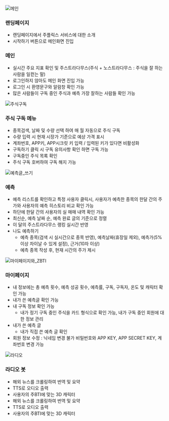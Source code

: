 ![메인](/uploads/e5f5f53d26e5c511dec12c41ba0aec5e/메인.gif)

### 랜딩페이지

- 랜딩페이지에서 주플릭스 서비스에 대한 소개
- 시작하기 버튼으로 메인화면 진입

### 메인

- 실시간 주요 지표 확인 및 주스트라다무스(주식 + 노스트라다무스 : 주식을 잘 하는 사람을 일컫는 말)
- 로그인하지 않아도 메인 화면 진입 가능
- 로그인 시 환영문구와 알람창 확인 가능
- 많은 사람들이 구독 중인 주식과 예측 가장 잘하는 사람들 확인 가능

![주식구독](/uploads/ba7ef548fe19e2b8c7f69eb517e707b8/주식구독.gif)

### 주식 구독 메뉴

- 종목검색, 날짜 및 수량 선택 하여 매 월 자동으로 주식 구독
- 수량 입력 시 현재 시장가 기준으로 예상 가격 표시
- 계좌번호, APP키, APP시크릿 키 입력 / 입력된 키가 있다면 비활성화
- 구독하기 클릭 시 구독 유의사항 확인 하면 구독 가능
- 구독중인 주식 목록 확인
- 주식 구독 호버하여 구독 해지 가능

![예측글_쓰기](/uploads/0fc1b579303e63bee4bd479647bd35af/예측글_쓰기.gif)

### 예측

- 예측 리스트를 확인하고 특정 사용자 클릭시, 사용자가 예측한 종목의 한달 간의 주가와 사용자의 예측 히스토리 비교 확인 가능
- 하단에 한달 간의 사용자의 실 매매 내역 확인 가능
- 최신순, 예측 날짜 순, 예측 완료 글의 기준으로 정렬
- 이 달의 주스트라다무스 랭킹 실시간 반영
- 나도 예측하기
    - 예측 종목(검색 시 실시간으로 종목 반영), 예측날짜(휴장일 제외), 예측가(5% 이상 차이날 수 있게 설정), 근거(10자 이상)
    - 예측 종목 작성 후, 현재 시간의 주가 제시

![마이페이지와_ZBTI](/uploads/97750d2a2053c432e9856347750be4f0/마이페이지와_ZBTI.gif)

### 마이페이지

- 내 정보에는 총 예측 횟수, 예측 성공 횟수, 예측률, 구독, 구독자, 온도 및 캐릭터 확인 가능
- 내가 쓴 예측글 확인 가능
- 내 구독 정보 확인 가능
    - 내가 정기 구독 중인 주식을 카드 형식으로 확인 가능, 내가 구독 중인 회원에 대한 정보 관리
- 내가 쓴 예측 글
    - 내가 직접 쓴 예측 글 확인
- 회원 정보 수정 : 닉네임 변경 불가 비밀번호와 APP KEY, APP SECRET KEY, 계좌번호 변경 가능

![라디오](/uploads/1f51483a58129d00138bab3c36ea3d00/라디오.gif)

### 라디오 봇

- 해외 뉴스를 크롤링하여 번역 및 요약
- TTS로 오디오 출력
- 사용자의 주BTI에 맞는 3D 캐릭터
- 해외 뉴스를 크롤링하여 번역 및 요약
- TTS로 오디오 출력
- 사용자의 주BTI에 맞는 3D 캐릭터
